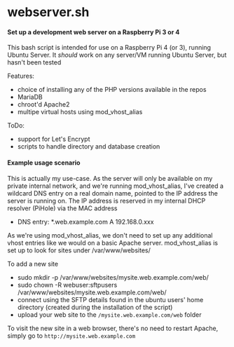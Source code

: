 # webserver.sh
#### Set up a development web server on a Raspberry Pi 3 or 4

This bash script is intended for use on a Raspberry Pi 4 (or 3), running Ubuntu Server. It _should_ work on any server/VM running Ubuntu Server, but hasn't been tested

Features:
- choice of installing any of the PHP versions available in the repos
- MariaDB
- chroot'd Apache2
- multipe virtual hosts using mod_vhost_alias

ToDo:
- support for Let's Encrypt
- scripts to handle directory and database creation

#### Example usage scenario

This is actually my use-case. As the server will only be available on my private internal network, and we're running mod_vhost_alias, I've created a wildcard DNS entry on a real domain name, pointed to the IP address the server is running on. The IP address is reserved in my internal DHCP resolver (PiHole) via the MAC address

- DNS entry: \*.web.example.com A 192.168.0.xxx

As we're using mod_vhost_alias, we don't need to set up any additional vhost entries like we would on a basic Apache server. mod_vhost_alias is set up to look for sites under /var/www/websites/

To add a new site
- sudo mkdir -p /var/www/websites/mysite.web.example.com/web/
- sudo chown -R webuser:sftpusers /var/www/websites/mysite.web.example.com/web/
- connect using the SFTP details found in the ubuntu users' home directory (created during the installation of the script)
- upload your web site to the `/mysite.web.example.com/web` folder

To visit the new site in a web browser, there's no need to restart Apache, simply go to `http://mysite.web.example.com`
